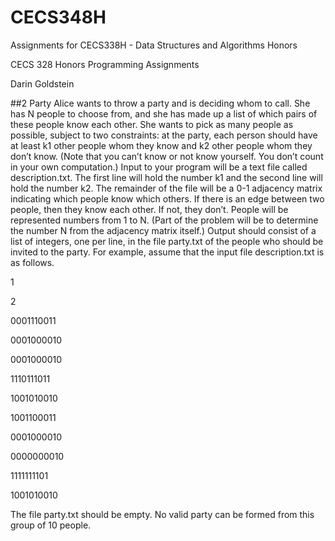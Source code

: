 # CECS348H
Assignments for CECS338H - Data Structures and Algorithms Honors

CECS 328 Honors Programming Assignments

Darin Goldstein


##2 Party
Alice wants to throw a party and is deciding whom to call. She has N people to
choose from, and she has made up a list of which pairs of these people know each
other. She wants to pick as many people as possible, subject to two constraints:
at the party, each person should have at least k1 other people whom they know
and k2 other people whom they don’t know. (Note that you can’t know or not
know yourself. You don’t count in your own computation.)
Input to your program will be a text file called description.txt. The first
line will hold the number k1 and the second line will hold the number k2. The
remainder of the file will be a 0-1 adjacency matrix indicating which people
know which others. If there is an edge between two people, then they know
each other. If not, they don’t. People will be represented numbers from 1 to N.
(Part of the problem will be to determine the number N from the adjacency
matrix itself.)
Output should consist of a list of integers, one per line, in the file party.txt
of the people who should be invited to the party.
For example, assume that the input file description.txt is as follows.

1

2

0001110011

0001000010

0001000010

1110111011

1001010010

1001100011

0001000010

0000000010

1111111101

1001010010

The file party.txt should be empty. No valid party can be formed from this
group of 10 people.
